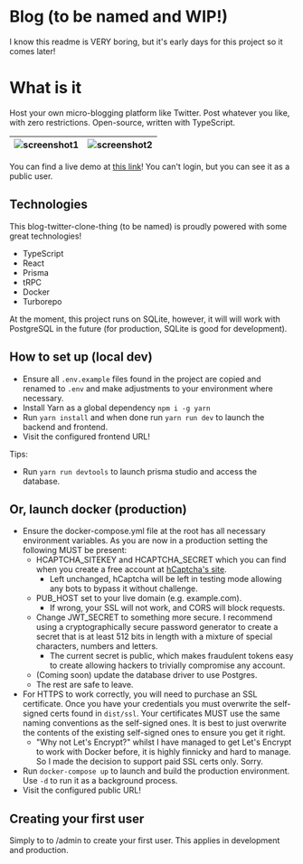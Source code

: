 # Blog (to be named and WIP!)

I know this readme is VERY boring, but it's early days for this project so it comes later!

# What is it

Host your own micro-blogging platform like Twitter. Post whatever you like, with zero restrictions. Open-source, written with TypeScript.

| ![screenshot1](https://user-images.githubusercontent.com/28375223/193466903-d28784d3-c8dc-4d41-9f5f-2e848bd95f8f.png) | ![screenshot2](https://user-images.githubusercontent.com/28375223/193466906-8380788e-1965-41c1-ae53-ff0a99e855a2.png) |
| --------------------------------------------------------------------------------------------------------------------- | --------------------------------------------------------------------------------------------------------------------- |

You can find a live demo at [this link](https://test.jackwright.uk)! You can't login, but you can see it as a public user.

## Technologies

This blog-twitter-clone-thing (to be named) is proudly powered with some great technologies!

-   TypeScript
-   React
-   Prisma
-   tRPC
-   Docker
-   Turborepo

At the moment, this project runs on SQLite, however, it will will work with PostgreSQL in the future (for production, SQLite is good for development).

## How to set up (local dev)

-   Ensure all `.env.example` files found in the project are copied and renamed to `.env` and make adjustments to your environment where necessary.
-   Install Yarn as a global dependency `npm i -g yarn`
-   Run `yarn install` and when done run `yarn run dev` to launch the backend and frontend.
-   Visit the configured frontend URL!

Tips:

-   Run `yarn run devtools` to launch prisma studio and access the database.

## Or, launch docker (production)

-   Ensure the docker-compose.yml file at the root has all necessary environment variables. As you are now in a production setting the following MUST be present:
    -   HCAPTCHA_SITEKEY and HCAPTCHA_SECRET which you can find when you create a free account at [hCaptcha's site](https://dashboard.hcaptcha.com/signup).
        -   Left unchanged, hCaptcha will be left in testing mode allowing any bots to bypass it without challenge.
    -   PUB_HOST set to your live domain (e.g. example.com).
        -   If wrong, your SSL will not work, and CORS will block requests.
    -   Change JWT_SECRET to something more secure. I recommend using a cryptographically secure password generator to create a secret that is at least 512 bits in length with a mixture of special characters, numbers and letters.
        -   The current secret is public, which makes fraudulent tokens easy to create allowing hackers to trivially compromise any account.
    -   (Coming soon) update the database driver to use Postgres.
    -   The rest are safe to leave.
-   For HTTPS to work correctly, you will need to purchase an SSL certificate. Once you have your credentials you must overwrite the self-signed certs found in `dist/ssl`. Your certificates MUST use the same naming conventions as the self-signed ones. It is best to just overwrite the contents of the existing self-signed ones to ensure you get it right.
    -   "Why not Let's Encrypt?" whilst I have managed to get Let's Encrypt to work with Docker before, it is highly finnicky and hard to manage. So I made the decision to support paid SSL certs only. Sorry.
-   Run `docker-compose up` to launch and build the production environment. Use `-d` to run it as a background process.
-   Visit the configured public URL!

## Creating your first user

Simply to to /admin to create your first user. This applies in development and production.
